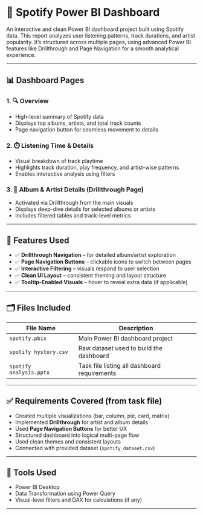# 🎵 Spotify Power BI Dashboard

An interactive and clean Power BI dashboard project built using Spotify data. This report analyzes user listening patterns, track durations, and artist popularity. It’s structured across multiple pages, using advanced Power BI features like Drillthrough and Page Navigation for a smooth analytical experience.

---

## 📊 Dashboard Pages

### 1. 🔍 Overview
- High-level summary of Spotify data
- Displays top albums, artists, and total track counts
- Page navigation button for seamless movement to details

### 2. ⏱️ Listening Time & Details
- Visual breakdown of track playtime
- Highlights track duration, play frequency, and artist-wise patterns
- Enables interactive analysis using filters

### 3. 🧠 Album & Artist Details (Drillthrough Page)
- Activated via Drillthrough from the main visuals
- Displays deep-dive details for selected albums or artists
- Includes filtered tables and track-level metrics

---

## 🚀 Features Used

- ✅ **Drillthrough Navigation** – for detailed album/artist exploration  
- ✅ **Page Navigation Buttons** – clickable icons to switch between pages  
- ✅ **Interactive Filtering** – visuals respond to user selection  
- ✅ **Clean UI Layout** – consistent theming and layout structure  
- ✅ **Tooltip-Enabled Visuals** – hover to reveal extra data (if applicable)

---

## 🗂️ Files Included

| File Name                  | Description                                 |
|---------------------------|---------------------------------------------|
| `spotify.pbix`            | Main Power BI dashboard project             |
| `spotify hystory.csv`     | Raw dataset used to build the dashboard     |
| `spotify analysis.pptx`     | Task file listing all dashboard requirements |

---

## ✅ Requirements Covered (from task file)

- Created multiple visualizations (bar, column, pie, card, matrix)
- Implemented **Drillthrough** for artist and album details
- Used **Page Navigation Buttons** for better UX
- Structured dashboard into logical multi-page flow
- Used clean themes and consistent layouts
- Connected with provided dataset (`spotify_dataset.csv`)

---

## 📎 Tools Used

- Power BI Desktop  
- Data Transformation using Power Query  
- Visual-level filters and DAX for calculations (if any)  

---
